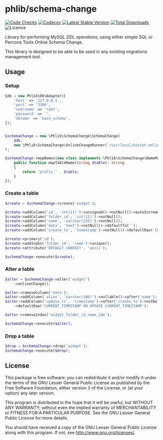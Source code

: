 # phlib/schema-change

[![Code Checks](https://img.shields.io/github/workflow/status/phlib/schema-change/CodeChecks?logo=github)](https://github.com/phlib/schema-change/actions/workflows/code-checks.yml)
[![Codecov](https://img.shields.io/codecov/c/github/phlib/schema-change.svg?logo=codecov)](https://codecov.io/gh/phlib/schema-change)
[![Latest Stable Version](https://img.shields.io/packagist/v/phlib/schema-change.svg?logo=packagist)](https://packagist.org/packages/phlib/schema-change)
[![Total Downloads](https://img.shields.io/packagist/dt/phlib/schema-change.svg?logo=packagist)](https://packagist.org/packages/phlib/schema-change)
![Licence](https://img.shields.io/github/license/phlib/schema-change.svg)

Library for performing MySQL DDL operations, using either simple SQL or Percona Tools Online Schema Change.

This library is designed to be able to be used in any existing migrations management tool.

## Usage

### Setup

```php
$db = new Phlib\Db\Adapter([
    'host' => '127.0.0.1',
    'port' => '3306',
    'username' => 'root',
    'password' => '',
    'dbname' => 'base_schema',
]);


$schemaChange = new \Phlib\SchemaChange\SchemaChange(
    $db,
    new \Phlib\SchemaChange\OnlineChangeRunner('/usr/local/bin/pt-online-schema-change')
);

$schemaChange->mapNames(new class implements \Phlib\SchemaChange\NameMapper {
    public function mapTableName(string $table): string
    {
        return 'prefix_' . $table;
    }
});
```


### Create a table

```php
$create = $schemaChange->create('widget');

$create->addColumn('id', 'int(11)')->unsigned()->notNull()->autoIncrement();
$create->addColumn('folder_id', 'int(11)')->notNull();
$create->addColumn('name', 'varchar(255)')->notNull();
$create->addColumn('data', 'text')->notNull()->defaultTo('');
$create->addColumn('create_ts', 'timestamp')->notNull()->defaultRaw('CURRENT_TIMESTAMP')

$create->primary('id');
$create->addIndex('folder_id', 'name')->unique();
$create->attribute('DEFAULT CHARSET', 'ascii');

$schemaChange->execute($create);
```

### Alter a table

```php
$alter = $schemaChange->alter('widget')
    ->onlineChange();

$alter->removeColumn('data');
$alter->addColumn('alias', 'varchar(100)')->nullable()->after('name');
$alter->addColumn('update_ts', 'timestamp')->after('create_ts')->notNull()
    ->defaultRaw('CURRENT_TIMESTAMP ON UPDATE CURRENT_TIMESTAMP');

$alter->removeIndex('widget_folder_id_name_idx');

$schemaChange->execute($alter);
```

### Drop a table

```php
$drop = $schemaChange->drop('widget');
$schemaChange->execute($drop);
```

## License

This package is free software: you can redistribute it and/or modify
it under the terms of the GNU Lesser General Public License as published by
the Free Software Foundation, either version 3 of the License, or
(at your option) any later version.

This program is distributed in the hope that it will be useful,
but WITHOUT ANY WARRANTY; without even the implied warranty of
MERCHANTABILITY or FITNESS FOR A PARTICULAR PURPOSE.  See the
GNU Lesser General Public License for more details.

You should have received a copy of the GNU Lesser General Public License
along with this program.  If not, see <http://www.gnu.org/licenses/>.
